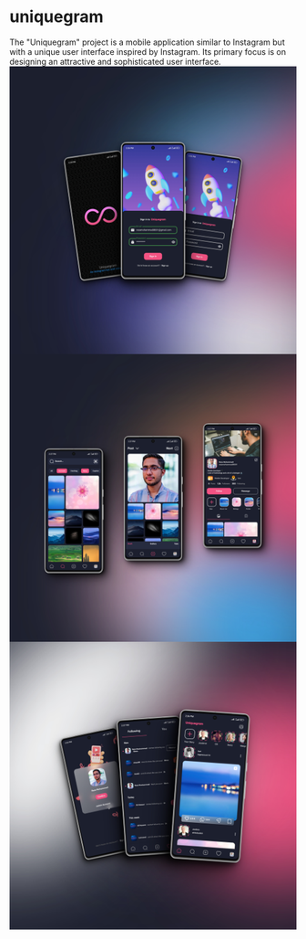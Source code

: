 # uniquegram
The "Uniquegram" project is a mobile application similar to Instagram but with a unique user interface inspired by Instagram. Its primary focus is on designing an attractive and sophisticated user interface.
<img align="center" src="https://github.com/RezaMohammadi8001/uniquegram/blob/master/mockups/mockup1.jpg">
<img align="center" src="https://github.com/RezaMohammadi8001/uniquegram/blob/master/mockups/mockup2.jpg">
<img align="center" src="https://github.com/RezaMohammadi8001/uniquegram/blob/master/mockups/mockup3.jpg">